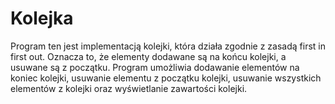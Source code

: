 # Kolejka
Program ten jest implementacją kolejki, która działa zgodnie z zasadą first in first out. 
Oznacza to, że elementy dodawane są na końcu kolejki, a usuwane są z początku. 
Program umożliwia dodawanie elementów na koniec kolejki, usuwanie elementu z początku kolejki, 
usuwanie wszystkich elementów z kolejki oraz wyświetlanie zawartości kolejki.
